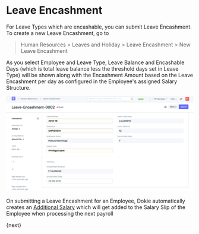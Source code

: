 <!-- add-breadcrumbs -->
# Leave Encashment

For Leave Types which are encashable, you can submit Leave Encashment. To create a new Leave Encashment, go to

> Human Resources > Leaves and Holiday > Leave Encashment > New Leave Encashment

As you select Employee and Leave Type, Leave Balance and Encashable Days (which is total leave balance less the threshold days set in Leave Type) will be shown along with the Encashment Amount based on the Leave Encashment per day as configured in the Employee's assigned Salary Structure.

<img class="screenshot" alt="Leave Encashment" src="../assets/leave-encashment.png">

On submitting a Leave Encashment for an Employee, Dokie automatically creates an [Additional Salary](/dokie/human-resources/payroll/additional-salary.md) which will get added to the Salary Slip of the Employee when processing the next payroll

{next}
